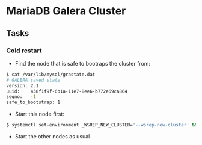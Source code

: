 # MariaDB Galera Cluster

## Tasks

### Cold restart

* Find the node that is safe to bootraps the cluster from:

```bash
$ cat /var/lib/mysql/grastate.dat
# GALERA saved state
version: 2.1
uuid:    438f1f9f-6b1a-11e7-8ee6-b772e69ca864
seqno:   -1
safe_to_bootstrap: 1
```

* Start this node first:

```bash
$ systemctl set-environment _WSREP_NEW_CLUSTER='--wsrep-new-cluster' && systemctl start mariadb && systemctl set-environment _WSREP_NEW_CLUSTER=''
```

* Start the other nodes as usual
